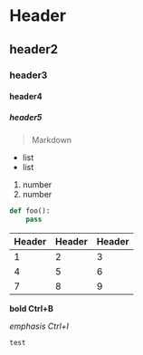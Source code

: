 # Header

## header2

### header3

#### header4

##### header5

> Markdown

- list
- list

1. number
2. number

```python
def foo():
	pass
```

| Header | Header | Header |
| ------ | ------ | ------ |
| 1      | 2      | 3      |
| 4      | 5      | 6      |
| 7      | 8      | 9      |

**bold Ctrl+B**

*emphasis Ctrl+I*

`test`



